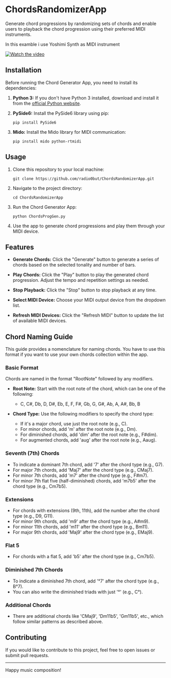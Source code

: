 # ChordsRandomizerApp
Generate chord progressions by randomizing sets of chords and enable users to playback the chord progression using their preferred MIDI instruments.


In this examble i use Yoshimi Synth as MIDI instrument

[![Watch the video](https://img.youtube.com/vi/3yXnuPFXqrU/hqdefault.jpg)](https://youtu.be/3yXnuPFXqrU)

## Installation

Before running the Chord Generator App, you need to install its dependencies:

1. **Python 3:** If you don't have Python 3 installed, download and install it from the [official Python website](https://www.python.org/downloads/).

2. **PySide6:** Install the PySide6 library using pip:

    ```
    pip install PySide6
    ```

3. **Mido:** Install the Mido library for MIDI communication:

    ```
    pip install mido python-rtmidi
    ```

## Usage


1. Clone this repository to your local machine:

    ```
    git clone https://github.com/radio0but/ChordsRandomizerApp.git
    ```

2. Navigate to the project directory:

    ```
    cd ChordsRandomizerApp
    ```

3. Run the Chord Generator App:

    ```
    python ChordsProgGen.py
    ```


4. Use the app to generate chord progressions and play them through your MIDI device.

## Features

- **Generate Chords:** Click the "Generate" button to generate a series of chords based on the selected tonality and number of bars.

- **Play Chords:** Click the "Play" button to play the generated chord progression. Adjust the tempo and repetition settings as needed.

- **Stop Playback:** Click the "Stop" button to stop playback at any time.

- **Select MIDI Device:** Choose your MIDI output device from the dropdown list.

- **Refresh MIDI Devices:** Click the "Refresh MIDI" button to update the list of available MIDI devices.

## Chord Naming Guide

This guide provides a nomenclature for naming chords. You have to use this format if you want to use your own chords collection within the app.

### Basic Format

Chords are named in the format "RootNote" followed by any modifiers.

- **Root Note:** Start with the root note of the chord, which can be one of the following:

  - C, C#, Db, D, D#, Eb, E, F, F#, Gb, G, G#, Ab, A, A#, Bb, B

- **Chord Type:** Use the following modifiers to specify the chord type:

  - If it's a major chord, use just the root note (e.g., C).
  - For minor chords, add 'm' after the root note (e.g., Dm).
  - For diminished chords, add 'dim' after the root note (e.g., F#dim).
  - For augmented chords, add 'aug' after the root note (e.g., Aaug).

### Seventh (7th) Chords

- To indicate a dominant 7th chord, add '7' after the chord type (e.g., G7).
- For major 7th chords, add 'Maj7' after the chord type (e.g., CMaj7).
- For minor 7th chords, add 'm7' after the chord type (e.g., F#m7).
- For minor 7th flat five (half-diminished) chords, add 'm7b5' after the chord type (e.g., Cm7b5).

### Extensions

- For chords with extensions (9th, 11th), add the number after the chord type (e.g., D9, G11).
- For minor 9th chords, add 'm9' after the chord type (e.g., A#m9).
- For minor 11th chords, add 'm11' after the chord type (e.g., Bm11).
- For major 9th chords, add 'Maj9' after the chord type (e.g., EMaj9).

### Flat 5

- For chords with a flat 5, add 'b5' after the chord type (e.g., Cm7b5).

### Diminished 7th Chords

- To indicate a diminished 7th chord, add '°7' after the chord type (e.g., B°7).
- You can also write the diminished triads with just '°' (e.g., C°).

### Additional Chords

- There are additional chords like 'CMaj9', 'Dm11b5', 'Gm11b5', etc., which follow similar patterns as described above.



## Contributing

If you would like to contribute to this project, feel free to open issues or submit pull requests.

---

Happy music composition!
